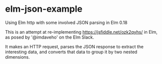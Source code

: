 # elm-json-example
Using Elm http with some involved JSON parsing in Elm 0.18

This is an attempt at re-implementing https://jsfiddle.net/ozk2qyhs/ in Elm, as posed by '@imdaveho' on the Elm Slack.

It makes an HTTP request, parses the JSON response to extract the interesting data,
and converts that data to group it by two nested dimensions.
